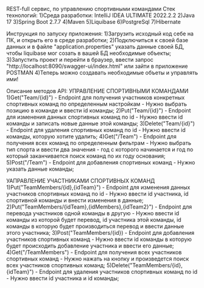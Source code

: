 REST-full сервис, по управлению спортивными командами
Стек технологий:
1)Среда разработки: IntelliJ IDEA ULTIMATE 2022.2.2
2)Java 17
3)Spring Boot 2.7.7
4)Maven
5)Liquibase
6)PostgreSql
7)Hibernate

Инструкция по запуску приложения:
1)Загрузить исходный код себе на ПК, и открыть его в среде разработки;
2)Подключиться к своей базе данных и в файле "application.properties" указать данные своей БД,
чтобы liquibase мог созать в вашей БД необходимые объекты;
3)Запустить проект и перейти в браузер, ввести запрос "http://localhost:8090/swagger-ui/index.html" или зайти в приложение POSTMAN
4)Теперь можно создавать необходимые объеты и управлять ими!

Описание методов API:
УПРАВЛЕНИЕ СПОРТИВНЫМИ КОМАНДАМИ
1)Get("Team/{id}") - Endpoint для получения участников конкретных спортивных команд по определенным настройкам -
Нужно выбрать позицию в команде и ввести id команды;
2)Put("Team/{id}") - Endpoint для изменения данных спортивных команд по id -
Нужно ввести id команды и записать новые данные этой команды;
3)Delete("Team/{id}") - Endpoint для удаления спортивных команд по id -
Нужно ввести id команды, которую хотите удалить;
4)Get("/Team") - Endpoint для получения всех команд по определенным фильтрам -
Нужно выбрать тип спорта и ввести два значения - год с которого начинается
и год по который заканчивается поиск команд по их году основания;
5)Post("/Team") - Endpoint для добавления спортивных команд -
Нужно указать данные команды;

УАПРАВЛЕНИЕ УЧАСТНИКАМИ СПОРТИВНЫХ КОМАНД
1)Put("TeamMembers/{id},{idTeam}") - Endpoint для изменения данных участников спортивных команд по id -
Нужно ввести id участника, id спортивной команды и внести изменения в данные;
2)Put("TeamMembers/{idTeam},{idMembers},{idTeam2}") - Endpoint для перевода участников одной команды в другую -
Нужно ввести id команды из которой будет перевод, id участника этой команды, id команды в которую будет производиться перевод
и ввести данные этого участника;
3)Post("TeamMembers/{id}) - Endpoint для добавления участников спортивных команд -
Нужно ввести id команды в которую будет происходить добавление участника и ввести его данные;
4)Get("/TeamMembers") - Endpoint для получения всех участников спортивных команд -
Нужно нажать на кнопку и произведется поиск всех участников спортивных команд;
5)Delete("TeamMembers/{id},{idTeam}") - Endpoint для удаления участников спортивных команд по id -
Нужно ввести id участника и id команды;